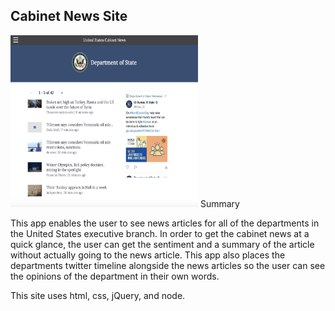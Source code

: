 Cabinet News Site
-----------------

<img src="app_screen_shot.png" width="300px" height="275px" alt="alt Cabinet News Screenshot" />
Summary

This app enables the user to see news articles for all of the departments in the United States executive branch. In order to get the cabinet news at a quick glance, the user can get the sentiment and a summary of the article without actually going to the news article. This app also places the departments twitter timeline alongside the news articles so the user can see the opinions of the department in their own words.

This site uses html, css, jQuery, and node.